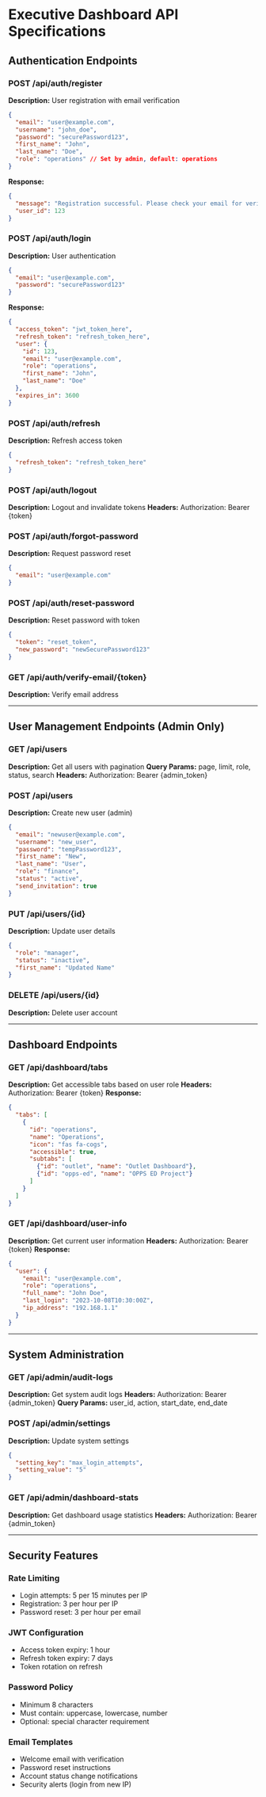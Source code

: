 # Executive Dashboard API Specifications

## Authentication Endpoints

### POST /api/auth/register
**Description:** User registration with email verification
```json
{
  "email": "user@example.com",
  "username": "john_doe", 
  "password": "securePassword123",
  "first_name": "John",
  "last_name": "Doe",
  "role": "operations" // Set by admin, default: operations
}
```
**Response:**
```json
{
  "message": "Registration successful. Please check your email for verification.",
  "user_id": 123
}
```

### POST /api/auth/login
**Description:** User authentication
```json
{
  "email": "user@example.com",
  "password": "securePassword123"
}
```
**Response:**
```json
{
  "access_token": "jwt_token_here",
  "refresh_token": "refresh_token_here", 
  "user": {
    "id": 123,
    "email": "user@example.com",
    "role": "operations",
    "first_name": "John",
    "last_name": "Doe"
  },
  "expires_in": 3600
}
```

### POST /api/auth/refresh
**Description:** Refresh access token
```json
{
  "refresh_token": "refresh_token_here"
}
```

### POST /api/auth/logout
**Description:** Logout and invalidate tokens
**Headers:** Authorization: Bearer {token}

### POST /api/auth/forgot-password
**Description:** Request password reset
```json
{
  "email": "user@example.com"
}
```

### POST /api/auth/reset-password
**Description:** Reset password with token
```json
{
  "token": "reset_token",
  "new_password": "newSecurePassword123"
}
```

### GET /api/auth/verify-email/{token}
**Description:** Verify email address

---

## User Management Endpoints (Admin Only)

### GET /api/users
**Description:** Get all users with pagination
**Query Params:** page, limit, role, status, search
**Headers:** Authorization: Bearer {admin_token}

### POST /api/users
**Description:** Create new user (admin)
```json
{
  "email": "newuser@example.com",
  "username": "new_user",
  "password": "tempPassword123",
  "first_name": "New",
  "last_name": "User",
  "role": "finance",
  "status": "active",
  "send_invitation": true
}
```

### PUT /api/users/{id}
**Description:** Update user details
```json
{
  "role": "manager",
  "status": "inactive",
  "first_name": "Updated Name"
}
```

### DELETE /api/users/{id}
**Description:** Delete user account

---

## Dashboard Endpoints

### GET /api/dashboard/tabs
**Description:** Get accessible tabs based on user role
**Headers:** Authorization: Bearer {token}
**Response:**
```json
{
  "tabs": [
    {
      "id": "operations",
      "name": "Operations", 
      "icon": "fas fa-cogs",
      "accessible": true,
      "subtabs": [
        {"id": "outlet", "name": "Outlet Dashboard"},
        {"id": "opps-ed", "name": "OPPS ED Project"}
      ]
    }
  ]
}
```

### GET /api/dashboard/user-info
**Description:** Get current user information
**Headers:** Authorization: Bearer {token}
**Response:**
```json
{
  "user": {
    "email": "user@example.com",
    "role": "operations",
    "full_name": "John Doe",
    "last_login": "2023-10-08T10:30:00Z",
    "ip_address": "192.168.1.1"
  }
}
```

---

## System Administration

### GET /api/admin/audit-logs
**Description:** Get system audit logs
**Headers:** Authorization: Bearer {admin_token}
**Query Params:** user_id, action, start_date, end_date

### POST /api/admin/settings
**Description:** Update system settings
```json
{
  "setting_key": "max_login_attempts",
  "setting_value": "5"
}
```

### GET /api/admin/dashboard-stats
**Description:** Get dashboard usage statistics
**Headers:** Authorization: Bearer {admin_token}

---

## Security Features

### Rate Limiting
- Login attempts: 5 per 15 minutes per IP
- Registration: 3 per hour per IP
- Password reset: 3 per hour per email

### JWT Configuration
- Access token expiry: 1 hour
- Refresh token expiry: 7 days  
- Token rotation on refresh

### Password Policy
- Minimum 8 characters
- Must contain: uppercase, lowercase, number
- Optional: special character requirement

### Email Templates
- Welcome email with verification
- Password reset instructions
- Account status change notifications
- Security alerts (login from new IP)
